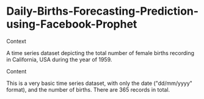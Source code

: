 # Daily-Births-Forecasting-Prediction-using-Facebook-Prophet


Context

A time series dataset depicting the total number of female births recording in California, USA during the year of 1959.

Content 

This is a very basic time series dataset, with only the date ("dd/mm/yyyy" format), and the number of births. There are 365 records in total.
